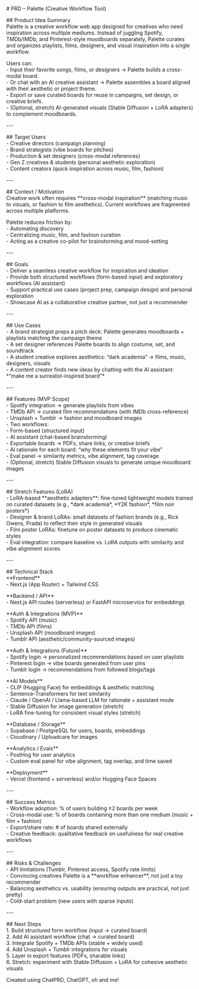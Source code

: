 \# PRD – Palette (Creative Workflow Tool)

\#\# Product Idea Summary  
Palette is a creative workflow web app designed for creatives who need inspiration across multiple mediums. Instead of juggling Spotify, TMDb/IMDb, and Pinterest-style moodboards separately, Palette curates and organizes playlists, films, designers, and visual inspiration into a single workflow.  

Users can:  
\- Input their favorite songs, films, or designers → Palette builds a cross-modal board.    
\- Or chat with an AI creative assistant → Palette assembles a board aligned with their aesthetic or project theme.    
\- Export or save curated boards for reuse in campaigns, set design, or creative briefs.    
\- (Optional, stretch) AI-generated visuals (Stable Diffusion \+ LoRA adapters) to complement moodboards.  

\---

\#\# Target Users  
\- Creative directors (campaign planning)    
\- Brand strategists (vibe boards for pitches)    
\- Production & set designers (cross-modal references)    
\- Gen Z creatives & students (personal aesthetic exploration)    
\- Content creators (quick inspiration across music, film, fashion)  

\---

\#\# Context / Motivation  
Creative work often requires \*\*cross-modal inspiration\*\* (matching music to visuals, or fashion to film aesthetics). Current workflows are fragmented across multiple platforms.  

Palette reduces friction by:    
\- Automating discovery    
\- Centralizing music, film, and fashion curation    
\- Acting as a creative co-pilot for brainstorming and mood-setting  

\---

\#\# Goals  
\- Deliver a seamless creative workflow for inspiration and ideation    
\- Provide both structured workflows (form-based input) and exploratory workflows (AI assistant)    
\- Support practical use cases (project prep, campaign design) and personal exploration    
\- Showcase AI as a collaborative creative partner, not just a recommender  

\---

\#\# Use Cases  
\- A brand strategist preps a pitch deck: Palette generates moodboards \+ playlists matching the campaign theme    
\- A set designer references Palette boards to align costume, set, and soundtrack    
\- A student creative explores aesthetics: “dark academia” → films, music, designers, visuals    
\- A content creator finds new ideas by chatting with the AI assistant: \*“make me a surrealist-inspired board”\*  

\---

\#\# Features (MVP Scope)  
\- Spotify integration → generate playlists from vibes    
\- TMDb API → curated film recommendations (with IMDb cross-reference)    
\- Unsplash \+ Tumblr → fashion and moodboard images    
\- Two workflows:    
  \- Form-based (structured input)    
  \- AI assistant (chat-based brainstorming)    
\- Exportable boards → PDFs, share links, or creative briefs    
\- AI rationale for each board: “why these elements fit your vibe”    
\- Eval panel → similarity metrics, vibe alignment, tag coverage    
\- (Optional, stretch) Stable Diffusion visuals to generate unique moodboard images  

\---

\#\# Stretch Features (LoRA)  
\- LoRA-based \*\*aesthetic adapters\*\*: fine-tuned lightweight models trained on curated datasets (e.g., \*dark academia\*, \*Y2K fashion\*, \*film noir posters\*)    
\- Designer & brand LoRAs: small datasets of fashion brands (e.g., Rick Owens, Prada) to reflect their style in generated visuals    
\- Film poster LoRAs: finetune on poster datasets to produce cinematic styles    
\- Eval integration: compare baseline vs. LoRA outputs with similarity and vibe alignment scores  

\---

\#\# Technical Stack  
\*\*Frontend\*\*    
\- Next.js (App Router) \+ Tailwind CSS  

\*\*Backend / API\*\*    
\- Next.js API routes (serverless) or FastAPI microservice for embeddings  

\*\*Auth & Integrations (MVP)\*\*    
\- Spotify API (music)    
\- TMDb API (films)    
\- Unsplash API (moodboard images)    
\- Tumblr API (aesthetic/community-sourced images)  

\*\*Auth & Integrations (Future)\*\*    
\- Spotify login → personalized recommendations based on user playlists    
\- Pinterest login → vibe boards generated from user pins    
\- Tumblr login → recommendations from followed blogs/tags  

\*\*AI Models\*\*    
\- CLIP (Hugging Face) for embeddings & aesthetic matching    
\- Sentence-Transformers for text similarity    
\- Claude / OpenAI / Llama-based LLM for rationale \+ assistant mode    
\- Stable Diffusion for image generation (stretch)    
\- LoRA fine-tuning for consistent visual styles (stretch)  

\*\*Database / Storage\*\*    
\- Supabase / PostgreSQL for users, boards, embeddings    
\- Cloudinary / Uploadcare for images  

\*\*Analytics / Evals\*\*    
\- PostHog for user analytics    
\- Custom eval panel for vibe alignment, tag overlap, and time saved  

\*\*Deployment\*\*    
\- Vercel (frontend \+ serverless) and/or Hugging Face Spaces  

\---

\#\# Success Metrics  
\- Workflow adoption: % of users building ≥2 boards per week    
\- Cross-modal use: % of boards containing more than one medium (music \+ film \+ fashion)    
\- Export/share rate: \# of boards shared externally    
\- Creative feedback: qualitative feedback on usefulness for real creative workflows  

\---

\#\# Risks & Challenges  
\- API limitations (Tumblr, Pinterest access, Spotify rate limits)    
\- Convincing creatives Palette is a \*\*workflow enhancer\*\*, not just a toy recommender    
\- Balancing aesthetics vs. usability (ensuring outputs are practical, not just pretty)    
\- Cold-start problem (new users with sparse inputs)  

\---

\#\# Next Steps  
1\. Build structured form workflow (input → curated board)    
2\. Add AI assistant workflow (chat → curated board)    
3\. Integrate Spotify \+ TMDb APIs (stable \+ widely used)    
4\. Add Unsplash \+ Tumblr integrations for visuals    
5\. Layer in export features (PDFs, sharable links)    
6\. Stretch: experiment with Stable Diffusion \+ LoRA for cohesive aesthetic visuals  

Created using ChatPRD, ChatGPT, oh and me\!  
